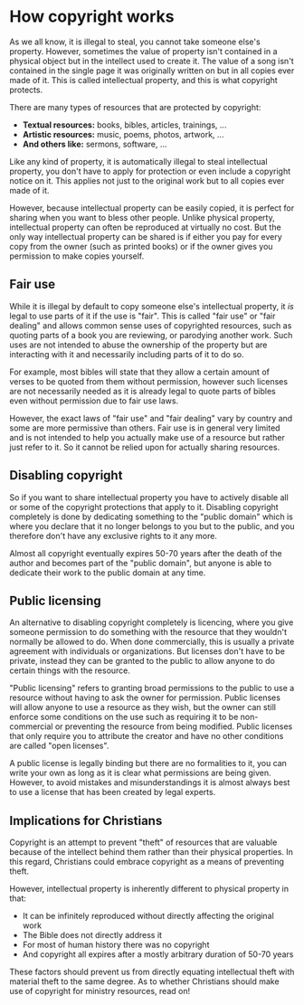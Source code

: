 
# How copyright works

As we all know, it is illegal to steal, you cannot take someone else's property. However, sometimes the value of property isn't contained in a physical object but in the intellect used to create it. The value of a song isn't contained in the single page it was originally written on but in all copies ever made of it. This is called intellectual property, and this is what copyright protects.

There are many types of resources that are protected by copyright:

 * __Textual resources:__ books, bibles, articles, trainings, ...
 * __Artistic resources:__ music, poems, photos, artwork, ...
 * __And others like:__ sermons, software, ...

Like any kind of property, it is automatically illegal to steal intellectual property, you don't have to apply for protection or even include a copyright notice on it. This applies not just to the original work but to all copies ever made of it.

However, because intellectual property can be easily copied, it is perfect for sharing when you want to bless other people. Unlike physical property, intellectual property can often be reproduced at virtually no cost. But the only way intellectual property can be shared is if either you pay for every copy from the owner (such as printed books) or if the owner gives you permission to make copies yourself.


## Fair use
While it is illegal by default to copy someone else's intellectual property, it _is_ legal to use parts of it if the use is "fair". This is called "fair use" or "fair dealing" and allows common sense uses of copyrighted resources, such as quoting parts of a book you are reviewing, or parodying another work. Such uses are not intended to abuse the ownership of the property but are interacting with it and necessarily including parts of it to do so.

For example, most bibles will state that they allow a certain amount of verses to be quoted from them without permission, however such licenses are not necessarily needed as it is already legal to quote parts of bibles even without permission due to fair use laws.

However, the exact laws of "fair use" and "fair dealing" vary by country and some are more permissive than others. Fair use is in general very limited and is not intended to help you actually make use of a resource but rather just refer to it. So it cannot be relied upon for actually sharing resources.


## Disabling copyright
So if you want to share intellectual property you have to actively disable all or some of the copyright protections that apply to it. Disabling copyright completely is done by dedicating something to the "public domain" which is where you declare that it no longer belongs to you but to the public, and you therefore don't have any exclusive rights to it any more.

Almost all copyright eventually expires 50-70 years after the death of the author and becomes part of the "public domain", but anyone is able to dedicate their work to the public domain at any time.


## Public licensing
An alternative to disabling copyright completely is licencing, where you give someone permission to do something with the resource that they wouldn't normally be allowed to do. When done commercially, this is usually a private agreement with individuals or organizations. But licenses don't have to be private, instead they can be granted to the public to allow anyone to do certain things with the resource.

"Public licensing" refers to granting broad permissions to the public to use a resource without having to ask the owner for permission. Public licenses will allow anyone to use a resource as they wish, but the owner can still enforce some conditions on the use such as requiring it to be non-commercial or preventing the resource from being modified. Public licenses that only require you to attribute the creator and have no other conditions are called "open licenses".

A public license is legally binding but there are no formalities to it, you can write your own as long as it is clear what permissions are being given. However, to avoid mistakes and misunderstandings it is almost always best to use a license that has been created by legal experts.


## Implications for Christians
Copyright is an attempt to prevent "theft" of resources that are valuable because of the intellect behind them rather than their physical properties. In this regard, Christians could embrace copyright as a means of preventing theft.

However, intellectual property is inherently different to physical property in that:
 * It can be infinitely reproduced without directly affecting the original work
 * The Bible does not directly address it
 * For most of human history there was no copyright
 * And copyright all expires after a mostly arbitrary duration of 50-70 years

These factors should prevent us from directly equating intellectual theft with material theft to the same degree. As to whether Christians should make use of copyright for ministry resources, read on!
